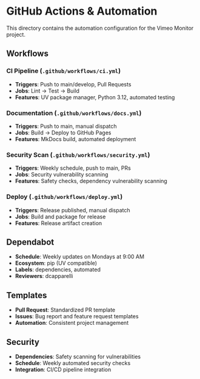 # GitHub Actions & Automation

This directory contains the automation configuration for the Vimeo Monitor project.

## Workflows

### CI Pipeline (`.github/workflows/ci.yml`)
- **Triggers**: Push to main/develop, Pull Requests
- **Jobs**: Lint → Test → Build
- **Features**: UV package manager, Python 3.12, automated testing

### Documentation (`.github/workflows/docs.yml`)
- **Triggers**: Push to main, manual dispatch
- **Jobs**: Build → Deploy to GitHub Pages
- **Features**: MkDocs build, automated deployment

### Security Scan (`.github/workflows/security.yml`)
- **Triggers**: Weekly schedule, push to main, PRs
- **Jobs**: Security vulnerability scanning
- **Features**: Safety checks, dependency vulnerability scanning

### Deploy (`.github/workflows/deploy.yml`)
- **Triggers**: Release published, manual dispatch
- **Jobs**: Build and package for release
- **Features**: Release artifact creation

## Dependabot

- **Schedule**: Weekly updates on Mondays at 9:00 AM
- **Ecosystem**: pip (UV compatible)
- **Labels**: dependencies, automated
- **Reviewers**: dcapparelli

## Templates

- **Pull Request**: Standardized PR template
- **Issues**: Bug report and feature request templates
- **Automation**: Consistent project management

## Security

- **Dependencies**: Safety scanning for vulnerabilities
- **Schedule**: Weekly automated security checks
- **Integration**: CI/CD pipeline integration
